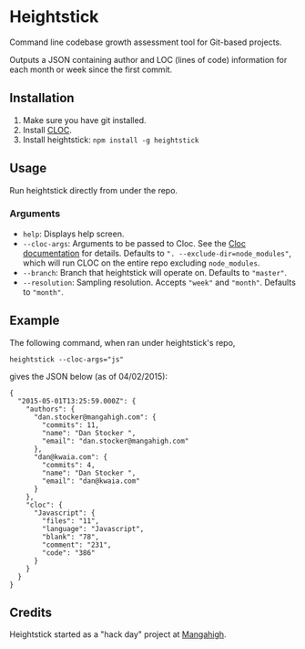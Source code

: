 Heightstick
===========

Command line codebase growth assessment tool for Git-based projects.

Outputs a JSON containing author and LOC (lines of code) information for each month or week since the first commit.

Installation
------------

1. Make sure you have git installed.
2. Install [CLOC](http://cloc.sourceforge.net/).
3. Install heightstick: `npm install -g heightstick`

Usage
-----

Run heightstick directly from under the repo.

### Arguments

- `help`: Displays help screen.
- `--cloc-args`: Arguments to be passed to Cloc. See the [Cloc documentation](http://cloc.sourceforge.net/) for details. Defaults to `". --exclude-dir=node_modules"`, which will run CLOC on the entire repo excluding `node_modules`.
- `--branch`: Branch that heightstick will operate on. Defaults to `"master"`.
- `--resolution`: Sampling resolution. Accepts `"week"` and `"month"`. Defaults to `"month"`.

Example
-------

The following command, when ran under heightstick's repo,

    heightstick --cloc-args="js"

gives the JSON below (as of 04/02/2015):

    {
      "2015-05-01T13:25:59.000Z": {
        "authors": {
          "dan.stocker@mangahigh.com": {
            "commits": 11,
            "name": "Dan Stocker ",
            "email": "dan.stocker@mangahigh.com"
          },
          "dan@kwaia.com": {
            "commits": 4,
            "name": "Dan Stocker ",
            "email": "dan@kwaia.com"
          }
        },
        "cloc": {
          "Javascript": {
            "files": "11",
            "language": "Javascript",
            "blank": "78",
            "comment": "231",
            "code": "386"
          }
        }
      }
    }

Credits
-------

Heightstick started as a "hack day" project at [Mangahigh](https://mangahigh.com).
